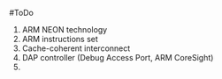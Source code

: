 #ToDo 
1. ARM NEON technology
2. ARM instructions set
3. Cache-coherent interconnect
4. DAP controller (Debug Access Port, ARM CoreSight)
5. 
